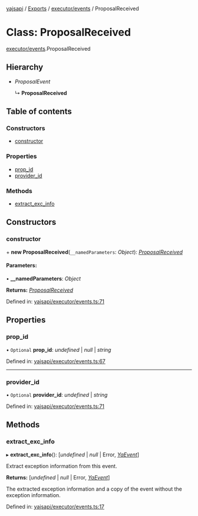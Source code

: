 [yajsapi](../README.md) / [Exports](../modules.md) / [executor/events](../modules/executor_events.md) / ProposalReceived

# Class: ProposalReceived

[executor/events](../modules/executor_events.md).ProposalReceived

## Hierarchy

* *ProposalEvent*

  ↳ **ProposalReceived**

## Table of contents

### Constructors

- [constructor](executor_events.proposalreceived.md#constructor)

### Properties

- [prop\_id](executor_events.proposalreceived.md#prop_id)
- [provider\_id](executor_events.proposalreceived.md#provider_id)

### Methods

- [extract\_exc\_info](executor_events.proposalreceived.md#extract_exc_info)

## Constructors

### constructor

\+ **new ProposalReceived**(`__namedParameters`: *Object*): [*ProposalReceived*](executor_events.proposalreceived.md)

#### Parameters:

• **__namedParameters**: *Object*

**Returns:** [*ProposalReceived*](executor_events.proposalreceived.md)

Defined in: [yajsapi/executor/events.ts:71](https://github.com/golemfactory/yajsapi/blob/289a25a/yajsapi/executor/events.ts#L71)

## Properties

### prop\_id

• `Optional` **prop\_id**: *undefined* \| *null* \| *string*

Defined in: [yajsapi/executor/events.ts:67](https://github.com/golemfactory/yajsapi/blob/289a25a/yajsapi/executor/events.ts#L67)

___

### provider\_id

• `Optional` **provider\_id**: *undefined* \| *string*

Defined in: [yajsapi/executor/events.ts:71](https://github.com/golemfactory/yajsapi/blob/289a25a/yajsapi/executor/events.ts#L71)

## Methods

### extract\_exc\_info

▸ **extract_exc_info**(): [*undefined* \| *null* \| Error, [*YaEvent*](executor_events.yaevent.md)]

Extract exception information from this event.

**Returns:** [*undefined* \| *null* \| Error, [*YaEvent*](executor_events.yaevent.md)]

The extracted exception information and a copy of the event without the exception information.

Defined in: [yajsapi/executor/events.ts:17](https://github.com/golemfactory/yajsapi/blob/289a25a/yajsapi/executor/events.ts#L17)

